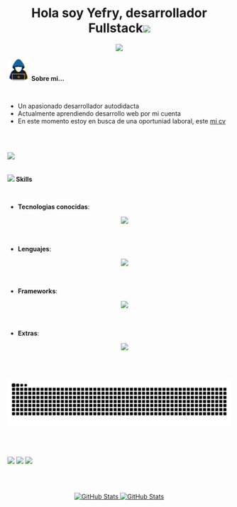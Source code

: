 <h1 align="center"><b>Hola soy Yefry, desarrollador Fullstack</b><img src="https://media.giphy.com/media/hvRJCLFzcasrR4ia7z/giphy.gif" width="35"></h1>
<!--  -->
<p align="center">
  <a href="https://github.com/DenverCoder1/readme-typing-svg"><img src="https://readme-typing-svg.herokuapp.com?font=Time+New+Roman&color=cyan&size=25&center=true&vCenter=true&width=600&height=100&lines=Yefry+Gabriel+Garcia...&hearts;++;Full-Stack+Developer,;Electronics+Student,;Active+Learner/Researcher,;Love+to+learn+new+stuffs..<3"></a>
</p>
	
<picture><img src = "https://github.com/0xAbdulKhalid/0xAbdulKhalid/raw/main/assets/mdImages/about_me.gif" width = 50px></picture> **Sobre mi...**

<br>

- Un apasionado desarrollador autodidacta
- Actualmente aprendiendo desarrollo web por mi cuenta
- En este momento estoy en busca de una oportuniad laboral, este [mi cv](#)


<br><br>

<div><!--skills-->
<img src="https://user-images.githubusercontent.com/73097560/115834477-dbab4500-a447-11eb-908a-139a6edaec5c.gif"><br><br>

<img src="https://media2.giphy.com/media/QssGEmpkyEOhBCb7e1/giphy.gif?cid=ecf05e47a0n3gi1bfqntqmob8g9aid1oyj2wr3ds3mg700bl&rid=giphy.gif" width ="25"><b> Skills</b>

<br>

<p align="center">
  
- **Tecnologias conocidas**:

    <p align="center">
      <a href="https://skillicons.dev">
        <img src="https://skillicons.dev/icons?i=dotnet,html,css,git" />
      </a>
    </p>
    
<br>

- **Lenguajes**:
    
    <p align="center">
      <a href="https://skillicons.dev">
        <img src="https://skillicons.dev/icons?i=cpp,cs,js" />
      </a>

    </p>

<br>   
    
- **Frameworks**:

   <p align="center">
      <a href="https://skillicons.dev">
        <img src="https://skillicons.dev/icons?i=bootstrap,tailwind" />
      </a>
    </p>

<br>

- **Extras**:

   <p align="center">
      <a href="https://skillicons.dev">
        <img src="https://skillicons.dev/icons?i=arduino,github,vscode,debian" />
      </a>
    </p>

</p>
</div>

<br><br>

<div><!--Images-->
	<picture>
	  <source media="(prefers-color-scheme: dark)" srcset="https://raw.githubusercontent.com/huiishan99/huiishan99/output/github-contribution-grid-snake-dark.svg">
	  <source media="(prefers-color-scheme: light)" srcset="https://raw.githubusercontent.com/huiishan99/huiishan99/output/github-contribution-grid-snake.svg">
	  <img alt="github contribution grid snake animation" src="https://raw.githubusercontent.com/huiishan99/huiishan99/output/github-contribution-grid-snake.svg" whitd="1000">
	</picture>
	
<br><br>
	
<img src="https://user-images.githubusercontent.com/74038190/225813708-98b745f2-7d22-48cf-9150-083f1b00d6c9.gif" width="482">
<img src="https://i.pinimg.com/originals/70/4e/b5/704eb5b5e360c2a209fa6a475bacf9c7.gif" width="358">
<img src="https://user-images.githubusercontent.com/74038190/212284158-e840e285-664b-44d7-b79b-e264b5e54825.gif" width="850">
</div>

<br><br>

<div><!--Repositories-->
  <p align="center">
	<a href="https://github.com/gaboitec/Bootcamp-Full-Stack-Jr-2024.git">
      		<img src="https://github-readme-stats.vercel.app/api/pin/?username=gaboitec&repo=Bootcamp-Full-Stack-Jr-2024
&theme=tokyonight" alt="GitHub Stats" />
    	</a>
	<a href="https://github.com/Oklared/Proyect.git">
      		<img src="https://github-readme-stats.vercel.app/api/pin/?username=Oklared&repo=Landing-Page-Courses&theme=tokyonight" alt="GitHub Stats" />
    	</a>
  </p>
</div>
